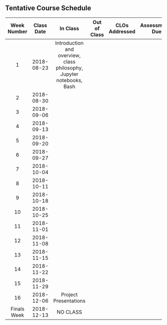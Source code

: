 ## Tentative Course Schedule

| __Week Number__ | __Class Date__ | __In Class__ | __Out of Class__ | __CLOs Addressed__ | __Assessments Due__ |
| :-------------: | :------------: | :----------: | :--------------: | :----------------: | :-----------------: |
| 1               | 2018-08-23     | Introduction and overview, class philosophy, Jupyter notebooks, Bash |        |          |          |
| 2               | 2018-08-30     |     |        |          |          |
| 3               | 2018-09-06     |     |        |          |          |
| 4               | 2018-09-13     |     |        |          |          |
| 5               | 2018-09-20     |     |        |          |          |
| 6               | 2018-09-27     |     |        |          |          |
| 7               | 2018-10-04     |     |        |          |          |
| 8               | 2018-10-11     |     |        |          |          |
| 9               | 2018-10-18     |     |        |          |          |
| 10              | 2018-10-25     |     |        |          |          |
| 11              | 2018-11-01     |     |        |          |          |
| 12              | 2018-11-08     |     |        |          |          |
| 13              | 2018-11-15     |     |        |          |          |
| 14              | 2018-11-22     |     |        |          |          |
| 15              | 2018-11-29     |     |        |          |          |
| 16              | 2018-12-06     | Project Presentations    |        |          |          |
| Finals Week     | 2018-12-13     | NO CLASS    |        |          |          |

